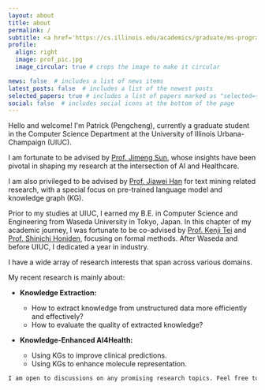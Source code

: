 ```yaml
---
layout: about
title: about
permalink: /
subtitle: <a href='https://cs.illinois.edu/academics/graduate/ms-program'>MSCS</a> @ <a href='https://cs.illinois.edu/'>UIUC</a>.
profile:
  align: right
  image: prof_pic.jpg
  image_circular: true # crops the image to make it circular

news: false  # includes a list of news items
latest_posts: false  # includes a list of the newest posts
selected_papers: true # includes a list of papers marked as "selected={true}"
social: false  # includes social icons at the bottom of the page
---
```

Hello and welcome! I'm Patrick (Pengcheng), currently a graduate student in the Computer Science Department at the University of Illinois Urbana-Champaign (UIUC). 

I am fortunate to be advised by [Prof. Jimeng Sun](https://www.sunlab.org/), whose insights have been pivotal in shaping my research at the intersection of AI and Healthcare. 

I am also privileged to be advised by [Prof. Jiawei Han](http://hanj.cs.illinois.edu/) for text mining related research, with a special focus on pre-trained language model and knowledge graph (KG).

Prior to my studies at UIUC, I earned my B.E. in Computer Science and Engineering from Waseda University in Tokyo, Japan. In this chapter of my academic journey, I was fortunate to be co-advised by [Prof. Kenji Tei](https://www.tei-lab.jp/en/professors/) and [Prof. Shinichi Honiden](https://www.nii.ac.jp/en/faculty/architecture/honiden_shinichi/), focusing on formal methods. After Waseda and before UIUC, I dedicated a year in industry.

I have a wide array of research interests that span across various domains.

My recent research is mainly about:

- **Knowledge Extraction:** 
  - How to extract knowledge from unstructured data more efficiently and effectively?
  - How to evaluate the quality of extracted knowledge?
  
- **Knowledge-Enhanced AI4Health:** 
  - Using KGs to improve clinical predictions.
  - Using KGs to enhance molecule representation.

```R
I am open to discussions on any promising research topics. Feel free to reach out: pj20[at]illinois[dot]edu
```


